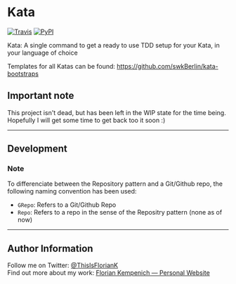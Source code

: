 # Kata
[![Travis](https://img.shields.io/travis/FlorianKempenich/kata.svg)](https://travis-ci.org/FlorianKempenich/kata) [![PyPI](https://img.shields.io/pypi/v/kata.svg)](https://pypi.org/project/kata/)

Kata: A single command to get a ready to use TDD setup for your Kata, in your language of choice

Templates for all Katas can be found: https://github.com/swkBerlin/kata-bootstraps

## Important note
This project isn't dead, but has been left in the WIP state for the time being. Hopefully I will get some time to get back too it soon :)

---


## Development
### Note
To differenciate between the Repository pattern and a Git/Github repo, the following naming convention has been used:
* `GRepo`: Refers to a Git/Github Repo
* `Repo`: Refers to a repo in the sense of the Repositry pattern (none as of now)


---
## Author Information
Follow me on Twitter: [@ThisIsFlorianK](https://twitter.com/ThisIsFlorianK)  
Find out more about my work: [Florian Kempenich — Personal Website](https://floriankempenich.com)

